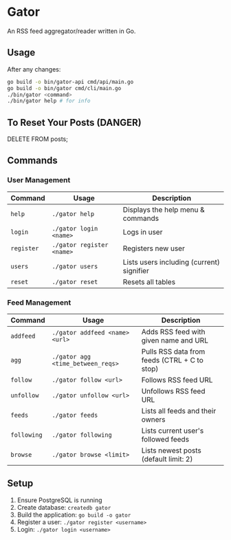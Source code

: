 # Gator

An RSS feed aggregator/reader written in Go.

## Usage

After any changes:
```bash
go build -o bin/gator-api cmd/api/main.go
go build -o bin/gator cmd/cli/main.go    
./bin/gator <command>
./bin/gator help # for info
```

## To Reset Your Posts (DANGER)
DELETE FROM posts;

## Commands

### User Management
| Command | Usage | Description |
|---------|-------|-------------|
| `help` | `./gator help` | Displays the help menu & commands |
| `login` | `./gator login <name>` | Logs in user |
| `register` | `./gator register <name>` | Registers new user |
| `users` | `./gator users` | Lists users including (current) signifier |
| `reset` | `./gator reset` | Resets all tables |

### Feed Management
| Command | Usage | Description |
|---------|-------|-------------|
| `addfeed` | `./gator addfeed <name> <url>` | Adds RSS feed with given name and URL |
| `agg` | `./gator agg <time_between_reqs>` | Pulls RSS data from feeds (CTRL + C to stop) |
| `follow` | `./gator follow <url>` | Follows RSS feed URL |
| `unfollow` | `./gator unfollow <url>` | Unfollows RSS feed URL |
| `feeds` | `./gator feeds` | Lists all feeds and their owners |
| `following` | `./gator following` | Lists current user's followed feeds |
| `browse` | `./gator browse <limit>` | Lists newest posts (default limit: 2) |

## Setup

1. Ensure PostgreSQL is running
2. Create database: `createdb gator`
3. Build the application: `go build -o gator`
4. Register a user: `./gator register <username>`
5. Login: `./gator login <username>`
